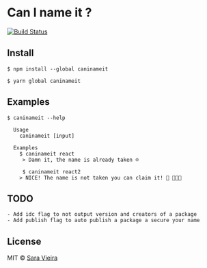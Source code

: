 # Can I name it ? 
[![Build Status](https://travis-ci.org/SaraVieira/caninameit.svg?branch=master)](https://travis-ci.org/SaraVieira/caninameit)


## Install

```
$ npm install --global caninameit
```

```
$ yarn global caninameit
```

## Examples

```
$ caninameit --help

  Usage
    caninameit [input]

  Examples
    $ caninameit react
     > Damn it, the name is already taken ☹️

	 $ caninameit react2
    > NICE! The name is not taken you can claim it! 🍕 🎉🎉🎉
```


## TODO

	- Add idc flag to not output version and creators of a package
	- Add publish flag to auto publish a package a secure your name


## License

MIT © [Sara Vieira](https://github.com/SaraVieira)
